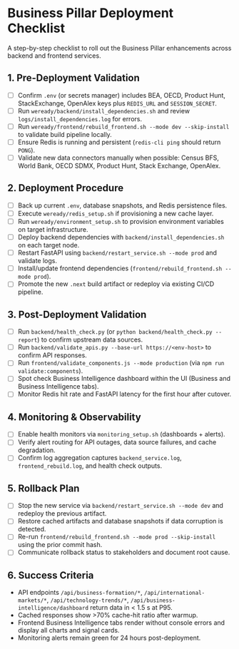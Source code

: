 # Business Pillar Deployment Checklist

A step-by-step checklist to roll out the Business Pillar enhancements across backend and frontend services.

## 1. Pre-Deployment Validation
- [ ] Confirm `.env` (or secrets manager) includes BEA, OECD, Product Hunt, StackExchange, OpenAlex keys plus `REDIS_URL` and `SESSION_SECRET`.
- [ ] Run `weready/backend/install_dependencies.sh` and review `logs/install_dependencies.log` for errors.
- [ ] Run `weready/frontend/rebuild_frontend.sh --mode dev --skip-install` to validate build pipeline locally.
- [ ] Ensure Redis is running and persistent (`redis-cli ping` should return `PONG`).
- [ ] Validate new data connectors manually when possible: Census BFS, World Bank, OECD SDMX, Product Hunt, Stack Exchange, OpenAlex.

## 2. Deployment Procedure
- [ ] Back up current `.env`, database snapshots, and Redis persistence files.
- [ ] Execute `weready/redis_setup.sh` if provisioning a new cache layer.
- [ ] Run `weready/environment_setup.sh` to provision environment variables on target infrastructure.
- [ ] Deploy backend dependencies with `backend/install_dependencies.sh` on each target node.
- [ ] Restart FastAPI using `backend/restart_service.sh --mode prod` and validate logs.
- [ ] Install/update frontend dependencies (`frontend/rebuild_frontend.sh --mode prod`).
- [ ] Promote the new `.next` build artifact or redeploy via existing CI/CD pipeline.

## 3. Post-Deployment Validation
- [ ] Run `backend/health_check.py` (or `python backend/health_check.py --report`) to confirm upstream data sources.
- [ ] Run `backend/validate_apis.py --base-url https://<env-host>` to confirm API responses.
- [ ] Run `frontend/validate_components.js --mode production` (via `npm run validate:components`).
- [ ] Spot check Business Intelligence dashboard within the UI (Business and Business Intelligence tabs).
- [ ] Monitor Redis hit rate and FastAPI latency for the first hour after cutover.

## 4. Monitoring & Observability
- [ ] Enable health monitors via `monitoring_setup.sh` (dashboards + alerts).
- [ ] Verify alert routing for API outages, data source failures, and cache degradation.
- [ ] Confirm log aggregation captures `backend_service.log`, `frontend_rebuild.log`, and health check outputs.

## 5. Rollback Plan
- [ ] Stop the new service via `backend/restart_service.sh --mode dev` and redeploy the previous artifact.
- [ ] Restore cached artifacts and database snapshots if data corruption is detected.
- [ ] Re-run `frontend/rebuild_frontend.sh --mode prod --skip-install` using the prior commit hash.
- [ ] Communicate rollback status to stakeholders and document root cause.

## 6. Success Criteria
- API endpoints `/api/business-formation/*`, `/api/international-markets/*`, `/api/technology-trends/*`, `/api/business-intelligence/dashboard` return data in < 1.5 s at P95.
- Cached responses show >70% cache-hit ratio after warmup.
- Frontend Business Intelligence tabs render without console errors and display all charts and signal cards.
- Monitoring alerts remain green for 24 hours post-deployment.
